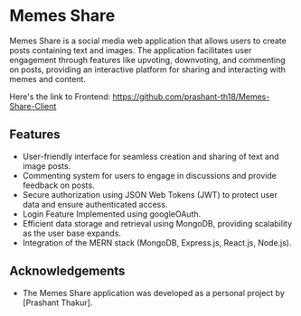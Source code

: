 # Memes Share

Memes Share is a social media web application that allows users to create posts containing text and images. The application facilitates user engagement through features like upvoting, downvoting, and commenting on posts, providing an interactive platform for sharing and interacting with memes and content.

Here's the link to Frontend: https://github.com/prashant-th18/Memes-Share-Client

## Features

- User-friendly interface for seamless creation and sharing of text and image posts.
- Commenting system for users to engage in discussions and provide feedback on posts.
- Secure authorization using JSON Web Tokens (JWT) to protect user data and ensure authenticated access.
- Login Feature Implemented using googleOAuth.
- Efficient data storage and retrieval using MongoDB, providing scalability as the user base expands.
- Integration of the MERN stack (MongoDB, Express.js, React.js, Node.js).

## Acknowledgements

- The Memes Share application was developed as a personal project by [Prashant Thakur].

